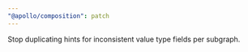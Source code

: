 ```yaml
---
"@apollo/composition": patch
---
```


Stop duplicating hints for inconsistent value type fields per subgraph.
